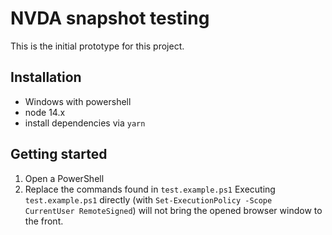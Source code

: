 # NVDA snapshot testing

This is the initial prototype for this project.

## Installation

- Windows with powershell
- node 14.x
- install dependencies via `yarn`

## Getting started

1. Open a PowerShell
2. Replace the commands found in `test.example.ps1`
   Executing `test.example.ps1` directly (with `Set-ExecutionPolicy -Scope CurrentUser RemoteSigned`) will not bring the opened browser window to the front.
